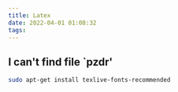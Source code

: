 ```yaml
---
title: Latex
date: 2022-04-01 01:08:32
tags:
---
```

## I can't find file `pzdr'

```bash
sudo apt-get install texlive-fonts-recommended
```
